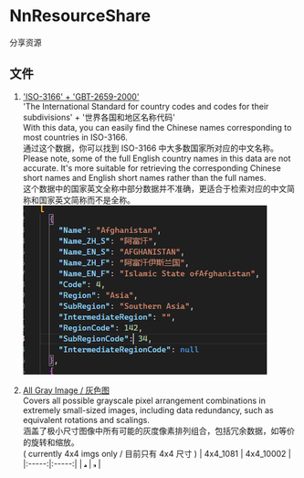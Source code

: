 # NnResourceShare

分享资源

## 文件

1. ['ISO-3166' + 'GBT-2659-2000']('./ISO-3166+GBT-2659/')  
    'The International Standard for country codes and codes for their subdivisions' + '世界各国和地区名称代码'  
    With this data, you can easily find the Chinese names corresponding to most countries in ISO-3166.  
    通过这个数据，你可以找到 ISO-3166 中大多数国家所对应的中文名称。
    Please note, some of the full English country names in this data are not accurate. It's more suitable for retrieving the corresponding Chinese short names and English short names rather than the full names.  
    这个数据中的国家英文全称中部分数据并不准确，更适合于检索对应的中文简称和国家英文简称而不是全称。  
    ![Sample](./ISO-3166+GBT-2659/sample.png)

2. [All Gray Image / 灰色图]('./AllGrayImage/')  
    Covers all possible grayscale pixel arrangement combinations in extremely small-sized images, including data redundancy, such as equivalent rotations and scalings.  
    涵盖了极小尺寸图像中所有可能的灰度像素排列组合，包括冗余数据，如等价的旋转和缩放。  
    ( currently 4x4 imgs only / 目前只有 4x4 尺寸 )
    | 4x4_1081 | 4x4_10002 |
    |:-----:|:-----:|
    | ![sample_4x4_1081](AllGrayImage/AllGrayImage_4x4/sample/1081.jpg) | ![sample_4x4_10002](AllGrayImage/AllGrayImage_4x4/sample/10002.jpg) |
